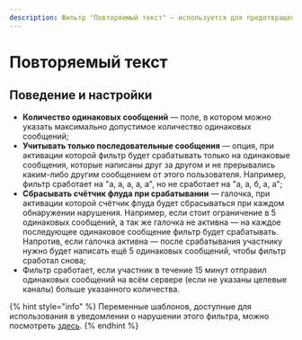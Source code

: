 ```yaml
---
description: Фильтр "Повторяемый текст" — используется для предотвращения флуда.
---
```


# Повторяемый текст

## Поведение и настройки

* **Количество одинаковых сообщений** — поле, в котором можно указать максимально допустимое количество одинаковых сообщений;
* **Учитывать только последовательные сообщения** — опция, при активации которой фильтр будет срабатывать только на одинаковые сообщения, которые написаны друг за другом и не прерывались каким-либо другим сообщением от этого пользователя. Например, фильтр сработает на "а, а, а, а, а", но не сработает на "а, а, б, а, а";
* **Сбрасывать счётчик флуда при срабатывании** — галочка, при активации которой счётчик флуда будет сбрасываться при каждом обнаружении нарушения. Например, если стоит ограничение в 5 одинаковых сообщений, а так же галочка не активна — на каждое последующее одинаковое сообщение фильтр будет срабатывать. Напротив, если галочка активна — после срабатывания участнику нужно будет написать ещё 5 одинаковых сообщений, чтобы фильтр сработал снова;
* Фильтр сработает, если участник в течение 15 минут отправил одинаковых сообщений на всём сервере \(если не указаны целевые каналы\) больше указанного количества.

{% hint style="info" %}
Переменные шаблонов, доступные для использования в уведомлении о нарушении этого фильтра, можно посмотреть [здесь](../template-engine/variables/#filtr-povtoryaemyi-tekst).
{% endhint %}

